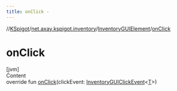 ```yaml
---
title: onClick -
---
```

//[KSpigot](../../index.md)/[net.axay.kspigot.inventory](../index.md)/[InventoryGUIElement](index.md)/[onClick](on-click.md)



# onClick  
[jvm]  
Content  
override fun [onClick](on-click.md)(clickEvent: [InventoryGUIClickEvent](../-inventory-g-u-i-click-event/index.md)<[T](index.md)>)  



